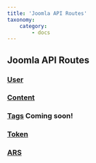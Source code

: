 ```yaml
---
title: 'Joomla API Routes'
taxonomy:
    category:
        - docs
---
```


## Joomla API Routes

### [User](/api-methods/joomla-api-routes/user) ####
### [Content](/api-methods/joomla-api-routes/content) ####
### [Tags](/api-methods/joomla-api-routes/tags) Coming soon! ####
### [Token](/api-methods/joomla-api-routes/token) ####
### [ARS](/api-methods/joomla-api-routes/ars) ####